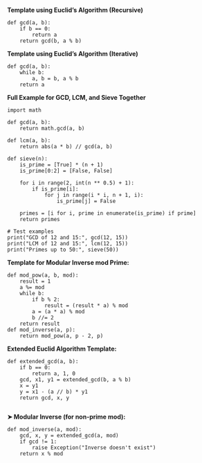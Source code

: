 **Template using Euclid’s Algorithm (Recursive)**
```
def gcd(a, b):
    if b == 0:
        return a
    return gcd(b, a % b)

```

**Template using Euclid’s Algorithm (Iterative)**

```
def gcd(a, b):
    while b:
        a, b = b, a % b
    return a

```

**Full Example for GCD, LCM, and Sieve Together**

```
import math

def gcd(a, b):
    return math.gcd(a, b)

def lcm(a, b):
    return abs(a * b) // gcd(a, b)

def sieve(n):
    is_prime = [True] * (n + 1)
    is_prime[0:2] = [False, False]

    for i in range(2, int(n ** 0.5) + 1):
        if is_prime[i]:
            for j in range(i * i, n + 1, i):
                is_prime[j] = False

    primes = [i for i, prime in enumerate(is_prime) if prime]
    return primes

# Test examples
print("GCD of 12 and 15:", gcd(12, 15))
print("LCM of 12 and 15:", lcm(12, 15))
print("Primes up to 50:", sieve(50))

```

**Template for Modular Inverse mod Prime:**
```
def mod_pow(a, b, mod):
    result = 1
    a %= mod
    while b:
        if b % 2:
            result = (result * a) % mod
        a = (a * a) % mod
        b //= 2
    return result
def mod_inverse(a, p):
    return mod_pow(a, p - 2, p)
```
**Extended Euclid Algorithm Template:**
```
def extended_gcd(a, b):
    if b == 0:
        return a, 1, 0
    gcd, x1, y1 = extended_gcd(b, a % b)
    x = y1
    y = x1 - (a // b) * y1
    return gcd, x, y
    
```
**➤ Modular Inverse (for non-prime mod):**

```
def mod_inverse(a, mod):
    gcd, x, y = extended_gcd(a, mod)
    if gcd != 1:
        raise Exception("Inverse doesn't exist")
    return x % mod

```
